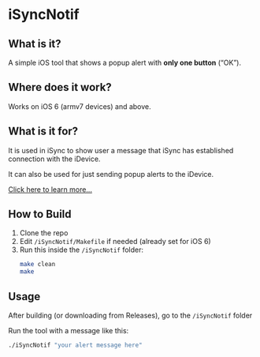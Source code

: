 # iSyncNotif

## What is it?

A simple iOS tool that shows a popup alert with **only one button** (“OK”).

## Where does it work? 

Works on iOS 6 (armv7 devices) and above.

## What is it for?

It is used in iSync to show user a message that iSync has established connection with the iDevice.  

It can also be used for just sending popup alerts to the iDevice.  

[Click here to learn more...](#usage)


## How to Build

1. Clone the repo  
2. Edit `/iSyncNotif/Makefile` if needed (already set for iOS 6)  
3. Run this inside the `/iSyncNotif` folder:  
   ```bash
   make clean
   make

## Usage

After building (or downloading from Releases), go to the `/iSyncNotif` folder

Run the tool with a message like this:

```bash
./iSyncNotif "your alert message here"
